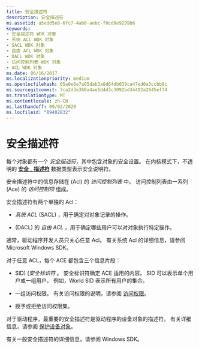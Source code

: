 ```yaml
---
title: 安全描述符
description: 安全描述符
ms.assetid: a5edd5e8-6fc7-4ab0-aebc-f0cd8e9299b6
keywords:
- 安全描述符 WDK 对象
- 系统 ACL WDK 对象
- SACL WDK 对象
- 自由 ACL WDK 对象
- DACL WDK 对象
- 访问控制列表 WDK 对象
- ACL WDK 对象
ms.date: 06/16/2017
ms.localizationpriority: medium
ms.openlocfilehash: 65a0e6e7a05dab3a0d64db039ca47ed0a3ccbb8c
ms.sourcegitcommit: 7ca2d3e360a4ae1d4d3c3092bd34492a2645ef74
ms.translationtype: MT
ms.contentlocale: zh-CN
ms.lasthandoff: 09/02/2020
ms.locfileid: "89402832"
---
```

# <a name="security-descriptors"></a>安全描述符


每个对象都有一个 *安全描述符*，其中包含对象的安全设置。 在内核模式下，不透明的 [**安全 \_ 描述符**](/windows-hardware/drivers/ddi/ntifs/ns-ntifs-_security_descriptor) 数据类型表示安全说明符。

安全描述符中的信息存储在 (Acl) 的 *访问控制列表* 中。 访问控制列表由一系列 (Ace) 的 *访问控制项* 组成。

安全描述符有两个单独的 Acl：

-   *系统 ACL* (SACL) ，用于确定对对象记录的操作。

-    (DACL) 的 *自由 ACL* ，用于确定哪些用户可以对对象执行特定操作。

通常，驱动程序开发人员只关心任意 Acl。 有关系统 Acl 的详细信息，请参阅 Microsoft Windows SDK。

对于任意 ACL，每个 ACE 都包含三个信息片段：

-   SID)  (*安全标识符* 。 安全标识符确定 ACE 适用的内容。 SID 可以表示单个用户或一组用户。 例如，World SID 表示所有用户的集合。

-   一组访问权限。 有关访问权限的说明，请参阅 [访问权限](access-rights.md)。

-   授予或拒绝访问权限集。

对于驱动程序，最重要的安全描述符是驱动程序的设备对象的描述符。 有关详细信息，请参阅 [保护设备对象](controlling-device-access.md)。

有关一般安全描述符的详细信息，请参阅 Windows SDK。

 

